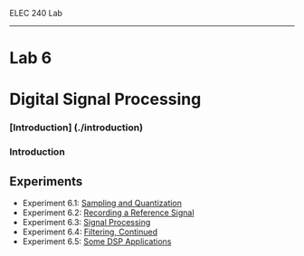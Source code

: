 ELEC 240 Lab

------------------------------------------------------------------------

Lab 6
=====

Digital Signal Processing
=========================

### [Introduction] (./introduction)

### Introduction

Experiments
-----------

* Experiment 6.1: [Sampling and Quantization](./experiment_6-1)
* Experiment 6.2: [Recording a Reference Signal](./experiment_6-2)
* Experiment 6.3: [Signal Processing](./experiment_6-3)
* Experiment 6.4: [Filtering, Continued](./experiment_6-4)
* Experiment 6.5: [Some DSP Applications](./experiment_6-5)



